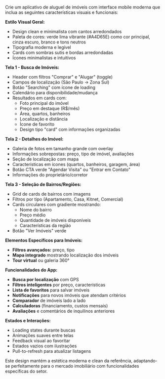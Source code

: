 

Crie um aplicativo de aluguel de imóveis com interface mobile moderna que inclua as seguintes características visuais e funcionais:

**Estilo Visual Geral:**
- Design clean e minimalista com cantos arredondados
- Paleta de cores: verde lima vibrante (#A4D65E) como cor principal, cinza escuro, branco e tons neutros
- Tipografia moderna e legível
- Cards com sombras sutis e bordas arredondadas
- Ícones minimalistas e intuitivos

**Tela 1 - Busca de Imóveis:**
- Header com filtros "Comprar" e "Alugar" (toggle)
- Campos de localização (São Paulo → Zona Sul)
- Botão "Searching" com ícone de loading
- Calendário para disponibilidade/mudança
- Resultados em cards com:
  - Foto principal do imóvel
  - Preço em destaque (R$/mês)
  - Área, quartos, banheiros
  - Localização e distância
  - Ícone de favorito
  - Design tipo "card" com informações organizadas

**Tela 2 - Detalhes do Imóvel:**
- Galeria de fotos em tamanho grande com overlay
- Informações sobrepostas: preço, tipo de imóvel, avaliações
- Seção de localização com mapa
- Características em ícones (quartos, banheiros, garagem, área)
- Botão CTA verde "Agendar Visita" ou "Entrar em Contato"
- Informações do proprietário/corretor

**Tela 3 - Seleção de Bairros/Regiões:**
- Grid de cards de bairros com imagens
- Filtros por tipo (Apartamento, Casa, Kitnet, Comercial)
- Cards circulares com gradiente mostrando:
  - Nome do bairro
  - Preço médio
  - Quantidade de imóveis disponíveis
  - Características da região
- Botão "Ver Imóveis" verde

**Elementos Específicos para Imóveis:**
- **Filtros avançados:** preço, tipo
- **Mapa integrado** mostrando localização dos imóveis
- **Tour virtual** ou galeria 360°

**Funcionalidades do App:**
- **Busca por localização** com GPS
- **Filtros inteligentes** por preço, características
- **Lista de favoritos** para salvar imóveis
- **Notificações** para novos imóveis que atendam critérios
- **Comparador** de imóveis lado a lado
- **Calculadoras** (financiamento, custos mensais)
- **Avaliações** e comentários de inquilinos anteriores

**Estados e Interações:**
- Loading states durante buscas
- Animações suaves entre telas
- Feedback visual ao favoritar
- Estados vazios com ilustrações
- Pull-to-refresh para atualizar listagens

Este design mantém a estética moderna e clean da referência, adaptando-se perfeitamente para o mercado imobiliário com funcionalidades específicas do setor.